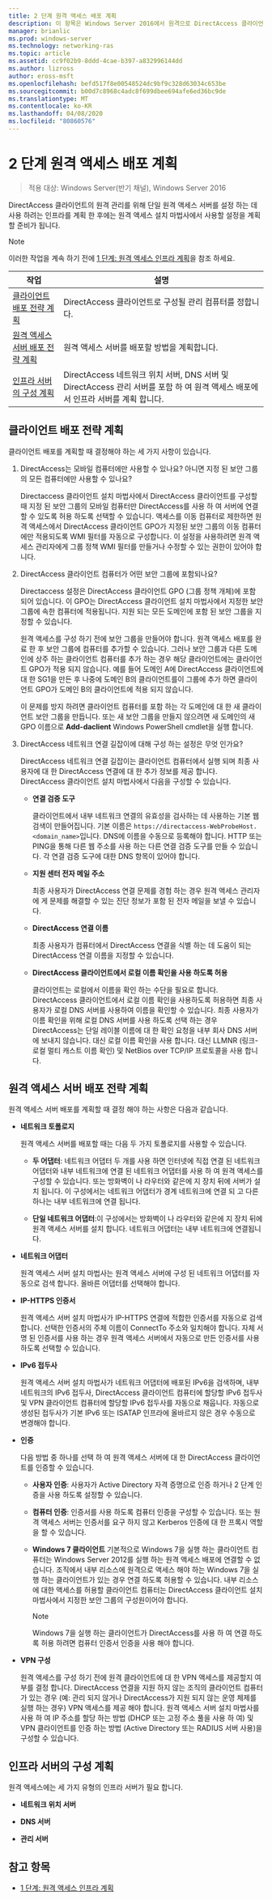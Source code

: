 ```yaml
---
title: 2 단계 원격 액세스 배포 계획
description: 이 항목은 Windows Server 2016에서 원격으로 DirectAccess 클라이언트 관리 가이드의 일부입니다.
manager: brianlic
ms.prod: windows-server
ms.technology: networking-ras
ms.topic: article
ms.assetid: cc9f02b9-8ddd-4cae-b397-a832996144dd
ms.author: lizross
author: eross-msft
ms.openlocfilehash: befd517f8e00548524dc9bf9c328d63034c653be
ms.sourcegitcommit: b00d7c8968c4adc8f699dbee694afe6ed36bc9de
ms.translationtype: MT
ms.contentlocale: ko-KR
ms.lasthandoff: 04/08/2020
ms.locfileid: "80860576"
---
```

# <a name="step-2-plan-the-remote-access-deployment"></a>2 단계 원격 액세스 배포 계획

>적용 대상: Windows Server(반기 채널), Windows Server 2016

DirectAccess 클라이언트의 원격 관리를 위해 단일 원격 액세스 서버를 설정 하는 데 사용 하려는 인프라를 계획 한 후에는 원격 액세스 설치 마법사에서 사용할 설정을 계획할 준비가 됩니다.  
  
> [!NOTE]  
> 이러한 작업을 계속 하기 전에 [1 단계: 원격 액세스 인프라 계획](Step-1-Plan-the-Remote-Access-Infrastructure.md)을 참조 하세요.  
  
|작업|설명|  
|----|--------|  
|[클라이언트 배포 전략 계획](#plan-a-client-deployment-strategy)|DirectAccess 클라이언트로 구성될 관리 컴퓨터를 정합니다.|  
|[원격 액세스 서버 배포 전략 계획](#plan-a-remote-access-server-deployment-strategy)|원격 액세스 서버를 배포할 방법을 계획합니다.|  
|[인프라 서버의 구성 계획](#plan-the-infrastructure-servers-configurations)|DirectAccess 네트워크 위치 서버, DNS 서버 및 DirectAccess 관리 서버를 포함 하 여 원격 액세스 배포에서 인프라 서버를 계획 합니다.|  
  
## <a name="plan-a-client-deployment-strategy"></a>클라이언트 배포 전략 계획  
클라이언트 배포를 계획할 때 결정해야 하는 세 가지 사항이 있습니다.  
  
1.  DirectAccess는 모바일 컴퓨터에만 사용할 수 있나요? 아니면 지정 된 보안 그룹의 모든 컴퓨터에만 사용할 수 있나요?  
  
    Directaccess 클라이언트 설치 마법사에서 DirectAccess 클라이언트를 구성할 때 지정 된 보안 그룹의 모바일 컴퓨터만 DirectAccess를 사용 하 여 서버에 연결할 수 있도록 허용 하도록 선택할 수 있습니다. 액세스를 이동 컴퓨터로 제한하면 원격 액세스에서 DirectAccess 클라이언트 GPO가 지정된 보안 그룹의 이동 컴퓨터에만 적용되도록 WMI 필터를 자동으로 구성합니다. 이 설정을 사용하려면 원격 액세스 관리자에게 그룹 정책 WMI 필터를 만들거나 수정할 수 있는 권한이 있어야 합니다.  
  
2.  DirectAccess 클라이언트 컴퓨터가 어떤 보안 그룹에 포함되나요?  
  
    Directaccess 설정은 DirectAccess 클라이언트 GPO (그룹 정책 개체)에 포함 되어 있습니다. 이 GPO는 DirectAccess 클라이언트 설치 마법사에서 지정한 보안 그룹에 속한 컴퓨터에 적용됩니다. 지원 되는 모든 도메인에 포함 된 보안 그룹을 지정할 수 있습니다.
  
    원격 액세스를 구성 하기 전에 보안 그룹을 만들어야 합니다. 원격 액세스 배포를 완료 한 후 보안 그룹에 컴퓨터를 추가할 수 있습니다. 그러나 보안 그룹과 다른 도메인에 상주 하는 클라이언트 컴퓨터를 추가 하는 경우 해당 클라이언트에는 클라이언트 GPO가 적용 되지 않습니다. 예를 들어 도메인 A에 DirectAccess 클라이언트에 대 한 SG1을 만든 후 나중에 도메인 B의 클라이언트를이 그룹에 추가 하면 클라이언트 GPO가 도메인 B의 클라이언트에 적용 되지 않습니다.  
  
    이 문제를 방지 하려면 클라이언트 컴퓨터를 포함 하는 각 도메인에 대 한 새 클라이언트 보안 그룹을 만듭니다. 또는 새 보안 그룹을 만들지 않으려면 새 도메인의 새 GPO 이름으로 **Add-daclient** Windows PowerShell cmdlet을 실행 합니다.  
  
3.  DirectAccess 네트워크 연결 길잡이에 대해 구성 하는 설정은 무엇 인가요?  
  
    DirectAccess 네트워크 연결 길잡이는 클라이언트 컴퓨터에서 실행 되며 최종 사용자에 대 한 DirectAccess 연결에 대 한 추가 정보를 제공 합니다. DirectAccess 클라이언트 설치 마법사에서 다음을 구성할 수 있습니다.  
  
    -   **연결 검증 도구**  
  
        클라이언트에서 내부 네트워크 연결의 유효성을 검사하는 데 사용하는 기본 웹 검색이 만들어집니다. 기본 이름은 `https://directaccess-WebProbeHost.<domain_name>`입니다. DNS에 이름을 수동으로 등록해야 합니다. HTTP 또는 PING을 통해 다른 웹 주소를 사용 하는 다른 연결 검증 도구를 만들 수 있습니다. 각 연결 검증 도구에 대한 DNS 항목이 있어야 합니다.  
  
    -   **지원 센터 전자 메일 주소**  
  
        최종 사용자가 DirectAccess 연결 문제를 경험 하는 경우 원격 액세스 관리자에 게 문제를 해결할 수 있는 진단 정보가 포함 된 전자 메일을 보낼 수 있습니다.  
  
    -   **DirectAccess 연결 이름**  
  
        최종 사용자가 컴퓨터에서 DirectAccess 연결을 식별 하는 데 도움이 되는 DirectAccess 연결 이름을 지정할 수 있습니다.  
  
    -   **DirectAccess 클라이언트에서 로컬 이름 확인을 사용 하도록 허용**  
  
        클라이언트는 로컬에서 이름을 확인 하는 수단을 필요로 합니다. DirectAccess 클라이언트에서 로컬 이름 확인을 사용하도록 허용하면 최종 사용자가 로컬 DNS 서버를 사용하여 이름을 확인할 수 있습니다. 최종 사용자가 이름 확인을 위해 로컬 DNS 서버를 사용 하도록 선택 하는 경우 DirectAccess는 단일 레이블 이름에 대 한 확인 요청을 내부 회사 DNS 서버에 보내지 않습니다. 대신 로컬 이름 확인을 사용 합니다. 대신 LLMNR (링크-로컬 멀티 캐스트 이름 확인) 및 NetBios over TCP/IP 프로토콜을 사용 합니다.  
  
## <a name="plan-a-remote-access-server-deployment-strategy"></a>원격 액세스 서버 배포 전략 계획  
원격 액세스 서버 배포를 계획할 때 결정 해야 하는 사항은 다음과 같습니다.  
  
-   **네트워크 토폴로지**  
  
    원격 액세스 서버를 배포할 때는 다음 두 가지 토폴로지를 사용할 수 있습니다.  
  
    -   **두 어댑터**: 네트워크 어댑터 두 개를 사용 하면 인터넷에 직접 연결 된 네트워크 어댑터와 내부 네트워크에 연결 된 네트워크 어댑터를 사용 하 여 원격 액세스를 구성할 수 있습니다. 또는 방화벽이 나 라우터와 같은에 지 장치 뒤에 서버가 설치 됩니다. 이 구성에서는 네트워크 어댑터가 경계 네트워크에 연결 되 고 다른 하나는 내부 네트워크에 연결 됩니다.  
  
    -   **단일 네트워크 어댑터**:이 구성에서는 방화벽이 나 라우터와 같은에 지 장치 뒤에 원격 액세스 서버를 설치 합니다. 네트워크 어댑터는 내부 네트워크에 연결됩니다.  

-   **네트워크 어댑터**  
  
    원격 액세스 서버 설치 마법사는 원격 액세스 서버에 구성 된 네트워크 어댑터를 자동으로 검색 합니다. 올바른 어댑터를 선택해야 합니다.  
  
-   **IP-HTTPS 인증서**  
  
    원격 액세스 서버 설치 마법사가 IP-HTTPS 연결에 적합한 인증서를 자동으로 검색합니다. 선택한 인증서의 주체 이름이 ConnectTo 주소와 일치해야 합니다. 자체 서명 된 인증서를 사용 하는 경우 원격 액세스 서버에서 자동으로 만든 인증서를 사용 하도록 선택할 수 있습니다.  
  
-   **IPv6 접두사**  
  
    원격 액세스 서버 설치 마법사가 네트워크 어댑터에 배포된 IPv6을 검색하며, 내부 네트워크의 IPv6 접두사, DirectAccess 클라이언트 컴퓨터에 할당할 IPv6 접두사 및 VPN 클라이언트 컴퓨터에 할당할 IPv6 접두사를 자동으로 채웁니다. 자동으로 생성된 접두사가 기본 IPv6 또는 ISATAP 인프라에 올바르지 않은 경우 수동으로 변경해야 합니다.  
  
-   **인증**  
  
    다음 방법 중 하나를 선택 하 여 원격 액세스 서버에 대 한 DirectAccess 클라이언트를 인증할 수 있습니다.  
  
    -   **사용자 인증**: 사용자가 Active Directory 자격 증명으로 인증 하거나 2 단계 인증을 사용 하도록 설정할 수 있습니다.  
  
    -   **컴퓨터 인증**: 인증서를 사용 하도록 컴퓨터 인증을 구성할 수 있습니다. 또는 원격 액세스 서버는 인증서를 요구 하지 않고 Kerberos 인증에 대 한 프록시 역할을 할 수 있습니다. 
  
    -   **Windows 7 클라이언트** 기본적으로 Windows 7을 실행 하는 클라이언트 컴퓨터는 Windows Server 2012를 실행 하는 원격 액세스 배포에 연결할 수 없습니다. 조직에서 내부 리소스에 원격으로 액세스 해야 하는 Windows 7을 실행 하는 클라이언트가 있는 경우 연결 하도록 허용할 수 있습니다. 내부 리소스에 대한 액세스를 허용할 클라이언트 컴퓨터는 DirectAccess 클라이언트 설치 마법사에서 지정한 보안 그룹의 구성원이어야 합니다.  
  
        > [!NOTE]  
        > Windows 7을 실행 하는 클라이언트가 DirectAccess를 사용 하 여 연결 하도록 허용 하려면 컴퓨터 인증서 인증을 사용 해야 합니다.  
  
-   **VPN 구성**  
  
    원격 액세스를 구성 하기 전에 원격 클라이언트에 대 한 VPN 액세스를 제공할지 여부를 결정 합니다. DirectAccess 연결을 지원 하지 않는 조직의 클라이언트 컴퓨터가 있는 경우 (예: 관리 되지 않거나 DirectAccess가 지원 되지 않는 운영 체제를 실행 하는 경우) VPN 액세스를 제공 해야 합니다. 원격 액세스 서버 설치 마법사를 사용 하 여 IP 주소를 할당 하는 방법 (DHCP 또는 고정 주소 풀을 사용 하 여) 및 VPN 클라이언트를 인증 하는 방법 (Active Directory 또는 RADIUS 서버 사용)을 구성할 수 있습니다.  
  
## <a name="plan-the-infrastructure-servers-configurations"></a>인프라 서버의 구성 계획  
원격 액세스에는 세 가지 유형의 인프라 서버가 필요 합니다.  
  
-   **네트워크 위치 서버**  
  
-   **DNS 서버** 
  
-   **관리 서버** 
  
## <a name="see-also"></a>참고 항목  
  
-   [1 단계: 원격 액세스 인프라 계획](Step-1-Plan-the-Remote-Access-Infrastructure.md)  
  


